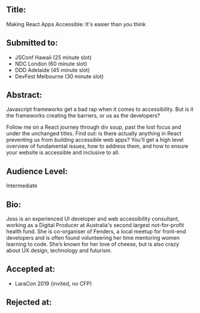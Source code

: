 ## Title:
Making React Apps Accessible: It's easier than you think

## Submitted to:
* JSConf Hawaii (25 minute slot)
* NDC London (60 minute slot)
* DDD Adelaide (45 minute slot)
* DevFest Melbourne (30 minute slot)

## Abstract:
Javascript frameworks get a bad rap when it comes to accessibility. But is it the frameworks creating the barriers, or us as the developers?

Follow me on a React journey through div soup, past the lost focus and under the unchanged titles. Find out: is there actually anything in React preventing us from building accessible web apps? You'll get a high level overview of fundamental issues, how to address them, and how to ensure your website is accessible and inclusive to all.

## Audience Level:
Intermediate

## Bio:
Jess is an experienced UI developer and web accessibility consultant, working as a Digital Producer at Australia's second largest not-for-profit health fund. She is co-organiser of Fenders, a local meetup for front-end developers and is often found volunteering her time mentoring women learning to code. She’s known for her love of cheese, but is also crazy about UX design, technology and futurism.

## Accepted at:
* LaraCon 2019 (invited, no CFP)


## Rejected at:
